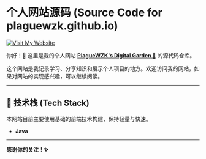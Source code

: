 # 个人网站源码 (Source Code for plaguewzk.github.io)

[![Visit My Website](https://img.shields.io/badge/访问我的数字花园-plaguewzk.github.io-brightgreen?style=for-the-badge&logo=githubpages)](https://plaguewzk.github.io)

你好！👋 这里是我的个人网站 **[PlagueWZK's Digital Garden 🌱](https://plaguewzk.github.io)** 的源代码仓库。

这个网站是我记录学习、分享知识和展示个人项目的地方。欢迎访问我的网站，如果对网站的实现感兴趣，可以继续阅读。

---

## 🚀 技术栈 (Tech Stack)

本网站目前主要使用基础的前端技术构建，保持轻量与快速。

* **Java**

---

**感谢你的关注！✨**
